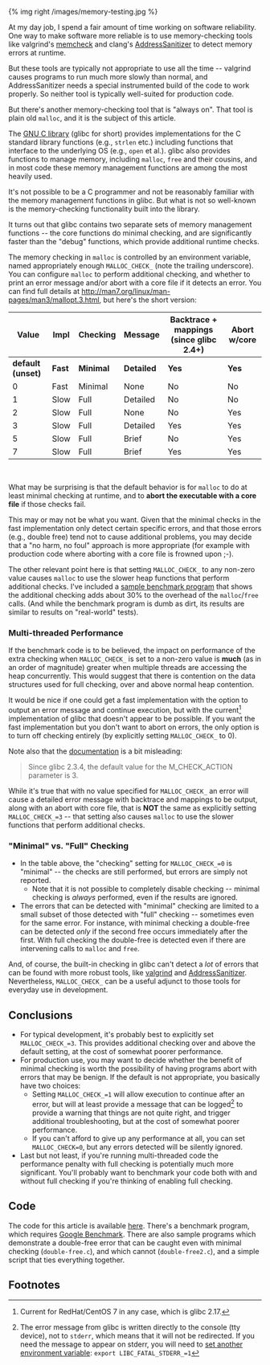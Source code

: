 {% img right /images/memory-testing.jpg %}

At my day job, I spend a fair amount of time working on software reliability.  One way to make software more reliable is to use memory-checking tools like valgrind's [memcheck](http://www.valgrind.org/info/tools.html#memcheck) and clang's [AddressSanitizer](https://github.com/google/sanitizers/wiki/AddressSanitizer) to detect memory errors at runtime.  

But these tools are typically not appropriate to use all the time -- valgrind causes programs to run much more slowly than normal, and AddressSanitizer needs a special instrumented build of the code to work properly.  So neither tool is typically well-suited for production code.

But there's another memory-checking tool that is "always on".  That tool is plain old `malloc`, and it is the subject of this article.

<!-- more -->

The [GNU C library](https://www.gnu.org/software/libc/) (glibc for short) provides implementations for the C standard library functions (e.g., `strlen` etc.) including functions that interface to the underlying OS (e.g., `open` et al.).  glibc also provides functions to manage memory, including `malloc`, `free` and their cousins, and in most code these memory management functions are among the most heavily used.

It's not possible to be a C programmer and not be reasonably familiar with the memory management functions in glibc.  But what is not so well-known is the memory-checking functionality built into the library.

It turns out that glibc contains two separate sets of memory management functions -- the core functions do minimal checking, and are significantly faster than the "debug" functions, which provide additional runtime checks.

The memory checking in `malloc` is controlled by an environment variable, named appropriately enough `MALLOC_CHECK_` (note the trailing underscore).  You can configure `malloc` to perform additional checking, and whether to print an error message and/or abort with a core file if it detects an error.  You can find full details at <http://man7.org/linux/man-pages/man3/mallopt.3.html>, but here's the short version:

Value | Impl | Checking | Message | Backtrace + mappings (since glibc 2.4+) | Abort w/core
------| ---- | -------- | ------ | ------ | ------
**default (unset)** | **Fast** | **Minimal** | **Detailed** | **Yes** | **Yes**
0 | Fast | Minimal | None |  No | No
1 | Slow | Full | Detailed | No | No
2 | Slow | Full | None | No | Yes
3 | Slow | Full | Detailed | Yes | Yes
5 | Slow | Full | Brief | No | Yes
7 | Slow | Full | Brief | Yes | Yes

<br>

What may be surprising is that the default behavior is for `malloc` to do at least minimal checking at runtime, and to **abort the executable with a core file** if those checks fail.  

This may or may not be what you want.  Given that the minimal checks in the fast implementation only detect certain specific errors, and that those errors (e.g., double free) tend not to cause additional problems, you may decide that a "no harm, no foul" approach is more appropriate (for example with production code where aborting with a core file is frowned upon ;-).

The other relevant point here is that setting `MALLOC_CHECK_` to any non-zero value causes `malloc` to use the slower heap functions that perform additional checks.  I've included a [sample benchmark program](https://github.com/WallStProg/malloc-check/blob/master/malloc-bench.cpp) that shows the additional checking adds about 30% to the overhead of the `malloc`/`free` calls.  (And while the benchmark program is dumb as dirt, its results are similar to results on "real-world" tests).

### Multi-threaded Performance
If the benchmark code is to be believed, the impact on performance of the extra checking when `MALLOC_CHECK_` is set to a non-zero value is **much** (as in an order of magnitude) greater when multiple threads are accessing the heap concurrently.  This would suggest that there is contention on the data structures used for full checking, over and above normal heap contention.

It would be nice if one could get a fast implementation with the option to output an error message and continue execution, but with the current[^rh7] implementation of glibc that doesn't appear to be possible.  If you want the fast implementation but you don't want to abort on errors, the only option is to turn off checking entirely (by explicitly setting `MALLOC_CHECK_` to 0).  

[^rh7]: Current for RedHat/CentOS 7 in any case, which is glibc 2.17.

Note also that the [documentation](http://man7.org/linux/man-pages/man3/mallopt.3.html) is a bit misleading:

> Since glibc 2.3.4, the default value for the M_CHECK_ACTION              parameter is 3.

While it's true that with no value specified for `MALLOC_CHECK_` an error will cause a detailed error message with backtrace and mappings to be output, along with an abort with core file, that is **NOT** the same as explicitly setting `MALLOC_CHECK_=3` -- that setting also causes `malloc` to use the slower functions that perform additional checks.

### "Minimal" vs. "Full" Checking

- In the table above, the "checking" setting for `MALLOC_CHECK_=0` is "minimal" -- the checks are still performed, but errors are simply not reported.
  - Note that it is not possible to completely disable checking -- minimal checking is *always* performed, even if the results are ignored. 
- The errors that can be detected with "minimal" checking are limited to a small subset of those detected with "full" checking -- sometimes even for the same error.  For instance, with minimal checking a double-free can be detected *only* if the second free occurs immediately after the first.  With full checking the double-free is detected even if there are intervening calls to `malloc` and `free`.

And, of course, the built-in checking in glibc can't detect a *lot* of errors that can be found with more robust tools, like [valgrind](http://www.valgrind.org/) and [AddressSanitizer](https://github.com/google/sanitizers/wiki/AddressSanitizer).  Nevertheless, `MALLOC_CHECK_` can be a useful adjunct to those tools for everyday use in development.

## Conclusions
- For typical development, it's probably best to explicitly set `MALLOC_CHECK_=3`.  This provides additional checking over and above the default setting, at the cost of somewhat poorer performance.
- For production use, you may want to decide whether the benefit of minimal checking is worth the possibility of having programs abort with errors that may be benign.  If the default is not appropriate, you basically have two choices:
  - Setting `MALLOC_CHECK_=1` will allow execution to continue after an error, but will at least provide a message that can be logged[^log] to provide a warning that things are not quite right, and trigger additional troubleshooting, but at the cost of somewhat poorer performance.
  - If you can't afford to give up any performance at all, you can set `MALLOC_CHECK=0`, but any errors detected will be silently ignored.
- Last but not least, if you're running multi-threaded code the performance penalty with full checking is potentially much more significant.  You'll probably want to benchmark your code  both with and without full checking if you're thinking of enabling full checking.

[^log]: The error message from glibc is written directly to the console (tty device), not to `stderr`, which means that it will not be redirected.  If you need the message to appear on stderr, you will need to [set another environment variable](https://bugzilla.redhat.com/show_bug.cgi?id=1519182):
    `export LIBC_FATAL_STDERR_=1`
    
## Code
The code for this article is available [here](https://github.com/WallStProg/malloc-check.git).  There's a benchmark program, which requires [Google Benchmark](https://github.com/google/benchmark).  There are also sample programs which demonstrate a double-free error that can be caught even with minimal checking (`double-free.c`), and which cannot (`double-free2.c`), and a simple script that ties everything together.  

## Footnotes





